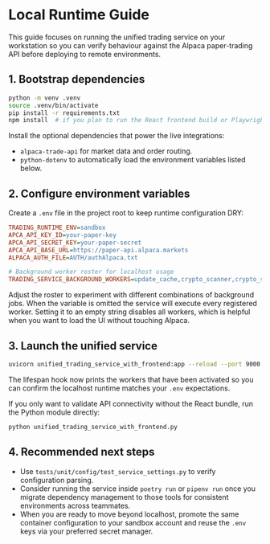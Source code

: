 # Local Runtime Guide

This guide focuses on running the unified trading service on your workstation so you can verify behaviour against the Alpaca paper-trading API before deploying to remote environments.

## 1. Bootstrap dependencies

```bash
python -m venv .venv
source .venv/bin/activate
pip install -r requirements.txt
npm install  # if you plan to run the React frontend build or Playwright tests
```

Install the optional dependencies that power the live integrations:

- `alpaca-trade-api` for market data and order routing.
- `python-dotenv` to automatically load the environment variables listed below.

## 2. Configure environment variables

Create a `.env` file in the project root to keep runtime configuration DRY:

```ini
TRADING_RUNTIME_ENV=sandbox
APCA_API_KEY_ID=your-paper-key
APCA_API_SECRET_KEY=your-paper-secret
APCA_API_BASE_URL=https://paper-api.alpaca.markets
ALPACA_AUTH_FILE=AUTH/authAlpaca.txt

# Background worker roster for localhost usage
TRADING_SERVICE_BACKGROUND_WORKERS=update_cache,crypto_scanner,crypto_scalping_trader
```

Adjust the roster to experiment with different combinations of background jobs. When the variable is omitted the service will execute every registered worker. Setting it to an empty string disables all workers, which is helpful when you want to load the UI without touching Alpaca.

## 3. Launch the unified service

```bash
uvicorn unified_trading_service_with_frontend:app --reload --port 9000
```

The lifespan hook now prints the workers that have been activated so you can confirm the localhost runtime matches your `.env` expectations.

If you only want to validate API connectivity without the React bundle, run the Python module directly:

```bash
python unified_trading_service_with_frontend.py
```

## 4. Recommended next steps

- Use `tests/unit/config/test_service_settings.py` to verify configuration parsing.
- Consider running the service inside `poetry run` or `pipenv run` once you migrate dependency management to those tools for consistent environments across teammates.
- When you are ready to move beyond localhost, promote the same container configuration to your sandbox account and reuse the `.env` keys via your preferred secret manager.
